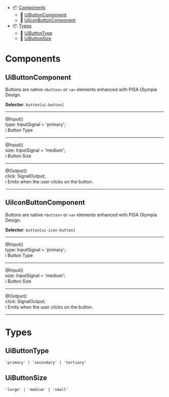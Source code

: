 - 📦 [Components](#components)
  - 📂 [UiButtonComponent](#uibuttoncomponent)
  - 📂 [UiIconButtonComponent](#uiiconbuttoncomponent)
- 📦 [Types](#types)
  - 📂 [UiButtonType](#uibuttontype)
  - 📂 [UiButtonSize](#uibuttonsize)

# Components

## UiButtonComponent

Buttons are native `<button>` or `<a>` elements enhanced with PISA Olympia Design.

**Selector**: `button[ui-button]`

---

@Input()\
type: InputSignal<UiButtonType> = 'primary';\
ℹ️ Button Type

---

@Input()\
size: InputSignal<UiButtonSize> = 'medium';\
ℹ️ Button Size

---

@Output()\
click: SignalOutput<MouseEvent>;\
ℹ️ Emits when the user clicks on the button.

---

## UiIconButtonComponent

Buttons are native `<button>` or `<a>` elements enhanced with PISA Olympia Design.

**Selector**: `button[ui-icon-button]`

---

@Input()\
type: InputSignal<UiButtonType> = 'primary';\
ℹ️ Button Type

---

@Input()\
size: InputSignal<UiButtonSize> = 'medium';\
ℹ️ Button Size

---

@Output()\
click: SignalOutput<MouseEvent>;\
ℹ️ Emits when the user clicks on the button.

---

# Types

## UiButtonType

`'primary' | 'secondary' | 'tertiary'`

## UiButtonSize

`'large' | 'medium' | 'small'`
